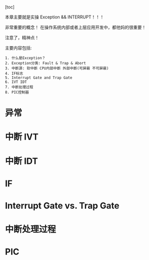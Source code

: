 [toc]

本章主要就是实操 Exception && INTERRUPT！！！

非常重要的概念！ 在操作系统内部或者上层应用开发中，都他妈的很重要！

注意了，精神点！

主要内容包括:

    1. 什么是Exception？
    2. Exception分类: Fault & Trap & Abort
    3. 中断源: 软中断 CPU内部中断 外部中断(可屏蔽 不可屏蔽)
    4. IF标志
    5. Interrupt Gate and Trap Gate
    6. IVT IDT
    7. 中断处理过程
    8. PIC控制器


# 异常




# 中断 IVT


# 中断 IDT


# IF

# Interrupt Gate vs. Trap Gate



# 中断处理过程

# PIC



